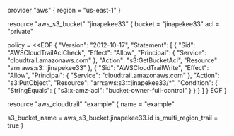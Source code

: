 provider "aws" {
  region = "us-east-1"
}

resource "aws_s3_bucket" "jinapekee33" {
  bucket = "jinapekee33"
  acl    = "private"
  
  policy = <<EOF
{
  "Version": "2012-10-17",
  "Statement": [
    {
      "Sid": "AWSCloudTrailAclCheck",
      "Effect": "Allow",
      "Principal": {
        "Service": "cloudtrail.amazonaws.com"
      },
      "Action": "s3:GetBucketAcl",
      "Resource": "arn:aws:s3:::jinapekee33"
    },
    {
      "Sid": "AWSCloudTrailWrite",
      "Effect": "Allow",
      "Principal": {
        "Service": "cloudtrail.amazonaws.com"
      },
      "Action": "s3:PutObject",
      "Resource": "arn:aws:s3:::jinapekee33/*",
      "Condition": {
        "StringEquals": {
          "s3:x-amz-acl": "bucket-owner-full-control"
        }
      }
    }
  ]
}
EOF
}

resource "aws_cloudtrail" "example" {
  name = "example"

  s3_bucket_name = aws_s3_bucket.jinapekee33.id
  is_multi_region_trail = true
}